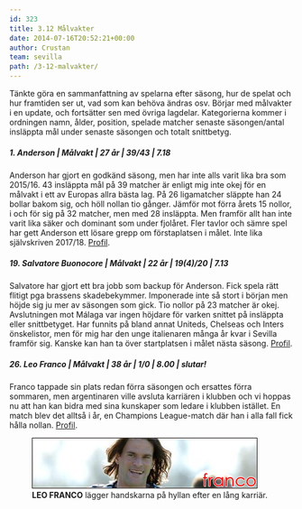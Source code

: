 ```yaml
---
id: 323
title: 3.12 Målvakter
date: 2014-07-16T20:52:21+00:00
author: Crustan
team: sevilla
path: /3-12-malvakter/
---
```


Tänkte göra en sammanfattning av spelarna efter säsong, hur de spelat och hur framtiden ser ut, vad som kan behöva ändras osv. Börjar med målvakter i en update, och fortsätter sen med övriga lagdelar. Kategorierna kommer i ordningen namn, ålder, position, spelade matcher senaste säsongen/antal insläppta mål under senaste säsongen och totalt snittbetyg.

##### 1\. Anderson | Målvakt | 27 år | 39/43 | 7.18

Anderson har gjort en godkänd säsong, men har inte alls varit lika bra som 2015/16. 43 insläppta mål på 39 matcher är enligt mig inte okej för en målvakt i ett av Europas allra bästa lag. På 26 ligamatcher släppte han 24 bollar bakom sig, och höll nollan tio gånger. Jämför mot förra årets 15 nollor, i och för sig på 32 matcher, men med 28 insläppta. Men framför allt han inte varit lika säker och dominant som under fjolåret. Fler tavlor och sämre spel har gett Anderson ett lösare grepp om förstaplatsen i målet. Inte lika självskriven 2017/18. [Profil](../images/andersongk.png).

##### 19\. Salvatore Buonocore | Målvakt | 22 år | 19(4)/20 | 7.13

Salvatore har gjort ett bra jobb som backup för Anderson. Fick spela rätt flitigt pga brassens skadebekymmer. Imponerade inte så stort i början men höjde sig ju mer av säsongen som gick. Tio nollor på 23 matcher är okej. Avslutningen mot Málaga var ingen höjdare för varken snittet på insläppta eller snittbetyget. Har funnits på bland annat Uniteds, Chelseas och Inters önskelistor, men för mig har den unge italienaren många år kvar i Sevilla framför sig. Kanske kan han ta över startplatsen i målet nästa säsong. [Profil](../images/buonocore-pf.png).

##### 26\. Leo Franco | Målvakt | 38 år | 1/0 | 8.00 | _slutar!_

Franco tappade sin plats redan förra säsongen och ersattes förra sommaren, men argentinaren ville avsluta karriären i klubben och vi hoppas nu att han kan bidra med sina kunskaper som ledare i klubben istället. En match blev det alltså i år, en Champions League-match där han i alla fall fick hålla nollan. [Profil](../images/franco-pf.png).

<figure>
  <img src="../images/franco1.png" alt="franco"  />
  <figcaption><strong>LEO FRANCO</strong> lägger handskarna på hyllan efter en lång karriär.</figcaption>
</figure>
